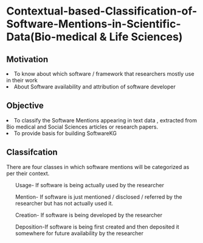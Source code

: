 # Contextual-based-Classification-of-Software-Mentions-in-Scientific-Data(Bio-medical & Life Sciences)

<h2>Motivation</h2>
<li>
To know about which software / framework that researchers mostly use in their work</li>
<li>About Software availability and attribution of software developer</li>

<h2>Objective</h2>
<li>To classify the Software Mentions appearing in text data , extracted from Bio medical and Social
Sciences articles or research papers.</li>
<li>To provide basis for building SoftwareKG</li>

<h2>Classifcation</h2>
There are four classes in which software mentions will be categorized as per their context.
<ol>Usage- If software is being actually used by the researcher</ol>
<ol>Mention- If software is just mentioned / disclosed / referred by the researcher but has not
actually used it.</ol>
<ol>Creation- If software is being developed by the researcher</ol>
<ol>Deposition-If software is being first created and then deposited it somewhere for future
availability by the researcher</ol>
